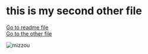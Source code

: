 # this is my second other file
[Go to readme file](README.md)  
[Go to the other file](otherfile.md)

![mizzou](https://logowik.com/content/uploads/images/mizzou-missouri-tigers5338.jpg)
